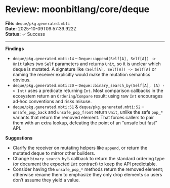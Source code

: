 # Review: moonbitlang/core/deque

**File:** `deque/pkg.generated.mbti`  
**Date:** 2025-10-09T09:57:39.922Z  
**Status:** ✓ Success

---

**Findings**
- `deque/pkg.generated.mbti:14` – `Deque::append(Self[A], Self[A]) -> Unit` takes two `Self` parameters and returns `Unit`, so it is unclear which deque is mutated. A signature like `(Self[A], Self[A]) -> Self[A]` or naming the receiver explicitly would make the mutation semantics obvious.
- `deque/pkg.generated.mbti:20` – `Deque::binary_search_by(Self[A], (A) -> Int)` uses a predicate returning `Int`. Most comparison callbacks in the ecosystem return an `Ordering`/`Compare` result; using raw `Int` encourages ad‑hoc conventions and risks misuse.
- `deque/pkg.generated.mbti:51` & `deque/pkg.generated.mbti:52` – `unsafe_pop_back` and `unsafe_pop_front` return `Unit`, unlike the safe `pop_*` variants that return the removed element. That forces callers to pair them with an extra lookup, defeating the point of an “unsafe but fast” API.

**Suggestions**
- Clarify the receiver on mutating helpers like `append`, or return the mutated deque to mirror other builders.
- Change `binary_search_by`’s callback to return the standard ordering type (or document the expected `Int` contract) to keep the API predictable.
- Consider having the `unsafe_pop_*` methods return the removed element; otherwise rename them to emphasize they only drop elements so users don’t assume they yield a value.
